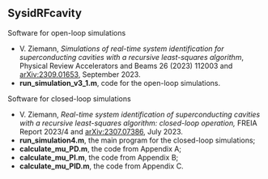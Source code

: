 ## SysidRFcavity

Software for open-loop simulations
  * V. Ziemann, *Simulations of real-time system identification for superconducting cavities with a recursive least-squares algorithm*, Physical Review Accelerators and Beams 26 (2023) 112003 and [arXiv:2309.01653](https://arxiv.org/abs/2309.01653), September 2023.
  * **run_simulation_v3_1.m**, code for the open-loop simulations.


Software for closed-loop simulations
  * V. Ziemann, *Real-time system identification of superconducting cavities with a recursive least-squares algorithm: closed-loop operation,* FREIA Report 2023/4 and [arXiv:2307.07386](https://arxiv.org/abs/2307.07386), July  2023.
  * **run_simulation4.m**, the main program for the closed-loop simulations;
  * **calculate_mu_PD.m**, the code from Appendix A;
  * **calculate_mu_PI.m**, the code from Appendix B;
  * **calculate_mu_PID.m**, the code from Appendix C.

